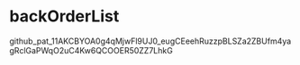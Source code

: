 # backOrderList


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
